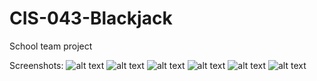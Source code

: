 # CIS-043-Blackjack
School team project

Screenshots:
![alt text](https://github.com/sebeid4556/CIS-043-Blackjack/blob/main/play1.png?raw=true)
![alt text](https://github.com/sebeid4556/CIS-043-Blackjack/blob/main/youwin.png?raw=true)
![alt text](https://github.com/sebeid4556/CIS-043-Blackjack/blob/main/play2.png?raw=true)
![alt text](https://github.com/sebeid4556/CIS-043-Blackjack/blob/main/youlose.png?raw=true)
![alt text](https://github.com/sebeid4556/CIS-043-Blackjack/blob/main/blackjack.png?raw=true)
![alt text](https://github.com/sebeid4556/CIS-043-Blackjack/blob/main/nowinner.png?raw=true)
